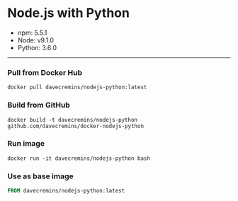 # Node.js with Python
- npm: 5.5.1
- Node: v9.1.0
- Python: 3.6.0

----
### Pull from Docker Hub
```
docker pull davecremins/nodejs-python:latest
```

### Build from GitHub
```
docker build -t davecremins/nodejs-python github.com/davecremins/docker-nodejs-python
```

### Run image
```
docker run -it davecremins/nodejs-python bash
```

### Use as base image
```Dockerfile
FROM davecremins/nodejs-python:latest
```

